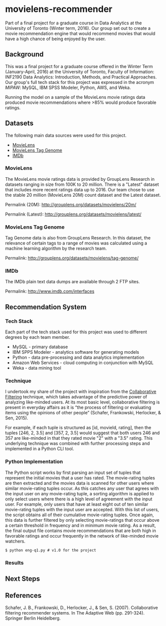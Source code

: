 # movielens-recommender

Part of a final project for a graduate course in Data Analytics at the University of Toronto (Winter term, 2016). Our group set out to create a movie recommendation engine that would recommend movies that would have a high chance of being enjoyed by the user.

## Background

This was a final project for a graduate course offered in the Winter Term (January-April, 2016) at the University of Toronto, Faculty of Information: INF2190 Data Analytics: Introduction, Methods, and Practical Approaches. Our group's full tech stack for this project was expressed in the acronym *MIPAW*: MySQL, IBM SPSS Modeler, Python, AWS, and Weka.

Running the model on a sample of the MovieLens movie ratings data produced movie recommendations where >85% would produce favorable ratings.

## Datasets

The following main data sources were used for this project.

- [MovieLens](http://grouplens.org/datasets/movielens/)
- [MovieLens Tag Genome](http://grouplens.org/datasets/movielens/tag-genome/)
- [IMDb](http://www.imdb.com/interfaces)

### MovieLens 

The MovieLens movie ratings data is provided by GroupLens Research in datasets ranging in size from 100K to 20 million. There is a "Latest" dataset that includes more recent ratings data up to 2016. Our team chose to use the stable 20 million (MovieLens 20M) count dataset and the Latest dataset.

Permalink (20M): http://grouplens.org/datasets/movielens/20m/

Permalink (Latest): http://grouplens.org/datasets/movielens/latest/

### MovieLens Tag Genome

Tag Genome data is also from GroupLens Research. In this dataset, the relevance of certain tags to a range of movies was calculated using a machine learning algorithm by the research team.

Permalink: http://grouplens.org/datasets/movielens/tag-genome/

### IMDb

The IMDb plain text data dumps are available through 2 FTP sites. 

Permalink: http://www.imdb.com/interfaces


## Recommendation System

### Tech Stack

Each part of the tech stack used for this project was used to different degrees by each team member. 

- MySQL - primary database
- IBM SPPS Modeler - analytics software for generating models
- Python - data pre-processing and data analytics implementation
- Amazon Web Services - cloud computing in conjunction with MySQL
- Weka - data mining tool

### Technique

I undertook my share of the project with inspiration from the [Collaborative Filtering](https://en.wikipedia.org/wiki/Collaborative_filtering) technique, which takes advantage of the predictive power of analyzing like-minded users. At its most basic level, collaborative filtering is present in everyday affairs as it is “the process of filtering or evaluating items using the opinions of other people” (Schafer, Frankowski, Herlocker, & Sen, 2015).

For example, if each tuple is structured as [id, movieId, rating], then the tuples [246, 2, 3.5] and [357, 2, 3.5] would suggest that both users 246 and 357 are like-minded in that they rated movie "2" with a "3.5" rating. This underlying technique was combined with further processing steps and implemented in a Python CLI tool.

### Python Implementation

The Python script works by first parsing an input set of tuples that represent the initial movies that a user has rated. The movie-rating tuples are then extracted and the movies data is scanned for other users where similar movie-rating tuples occur. As this catches any user that agrees with the input user on any movie-rating tuple, a sorting algorithm is applied to only select users where there is a high level of agreement with the input user. For example, only users that have at least eight out of ten similar movie-rating tuples with the input user are accepted. With this list of users, the script obtains all of their cumulative movie-rating tuples. Once again, this data is further filtered by only selecting movie-ratings that occur above a certain threshold in frequency and in minimum movie rating. As a result, the final output file contains movie recommendations that are both high in favorable ratings and occur frequently in the network of like-minded movie watchers.


```
$ python eng-q1.py # v1.0 for the project

```

### Results



## Next Steps


## References

Schafer, J. B., Frankowski, D., Herlocker, J., & Sen, S. (2007). Collaborative filtering recommender systems. In The Adaptive Web (pp. 291-324). Springer Berlin Heidelberg.

